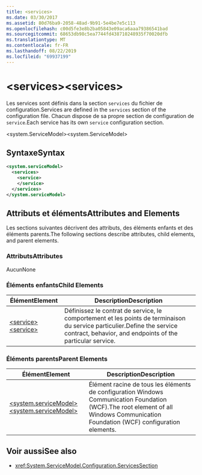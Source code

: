 ```yaml
---
title: <services>
ms.date: 03/30/2017
ms.assetid: 80d76ba9-2058-48ad-9b91-5e4be7e5c113
ms.openlocfilehash: c00d5fe3e8b2ba05843e09aca6aaa79386541bad
ms.sourcegitcommit: 68653db98c5ea7744fd438710248935f70020dfb
ms.translationtype: MT
ms.contentlocale: fr-FR
ms.lasthandoff: 08/22/2019
ms.locfileid: "69937199"
---
```

# <a name="services"></a><span data-ttu-id="f83df-101">\<services></span><span class="sxs-lookup"><span data-stu-id="f83df-101">\<services></span></span>
<span data-ttu-id="f83df-102">Les services sont définis dans la section `services` du fichier de configuration.</span><span class="sxs-lookup"><span data-stu-id="f83df-102">Services are defined in the `services` section of the configuration file.</span></span> <span data-ttu-id="f83df-103">Chacun dispose de sa propre section de configuration de `service`.</span><span class="sxs-lookup"><span data-stu-id="f83df-103">Each service has its own `service` configuration section.</span></span>  
  
 <span data-ttu-id="f83df-104">\<system.ServiceModel></span><span class="sxs-lookup"><span data-stu-id="f83df-104">\<system.ServiceModel></span></span>  
  
## <a name="syntax"></a><span data-ttu-id="f83df-105">Syntaxe</span><span class="sxs-lookup"><span data-stu-id="f83df-105">Syntax</span></span>  
  
```xml  
<system.serviceModel>
  <services>
    <service>
    </service>
  </services>
</system.serviceModel>
```  
  
## <a name="attributes-and-elements"></a><span data-ttu-id="f83df-106">Attributs et éléments</span><span class="sxs-lookup"><span data-stu-id="f83df-106">Attributes and Elements</span></span>  
 <span data-ttu-id="f83df-107">Les sections suivantes décrivent des attributs, des éléments enfants et des éléments parents.</span><span class="sxs-lookup"><span data-stu-id="f83df-107">The following sections describe attributes, child elements, and parent elements.</span></span>  
  
### <a name="attributes"></a><span data-ttu-id="f83df-108">Attributs</span><span class="sxs-lookup"><span data-stu-id="f83df-108">Attributes</span></span>  
 <span data-ttu-id="f83df-109">Aucun</span><span class="sxs-lookup"><span data-stu-id="f83df-109">None</span></span>  
  
### <a name="child-elements"></a><span data-ttu-id="f83df-110">Éléments enfants</span><span class="sxs-lookup"><span data-stu-id="f83df-110">Child Elements</span></span>  
  
|<span data-ttu-id="f83df-111">Élément</span><span class="sxs-lookup"><span data-stu-id="f83df-111">Element</span></span>|<span data-ttu-id="f83df-112">Description</span><span class="sxs-lookup"><span data-stu-id="f83df-112">Description</span></span>|  
|-------------|-----------------|  
|[<span data-ttu-id="f83df-113">\<service></span><span class="sxs-lookup"><span data-stu-id="f83df-113">\<service></span></span>](service.md)|<span data-ttu-id="f83df-114">Définissez le contrat de service, le comportement et les points de terminaison du service particulier.</span><span class="sxs-lookup"><span data-stu-id="f83df-114">Define the service contract, behavior, and endpoints of the particular service.</span></span>|  
  
### <a name="parent-elements"></a><span data-ttu-id="f83df-115">Éléments parents</span><span class="sxs-lookup"><span data-stu-id="f83df-115">Parent Elements</span></span>  
  
|<span data-ttu-id="f83df-116">Élément</span><span class="sxs-lookup"><span data-stu-id="f83df-116">Element</span></span>|<span data-ttu-id="f83df-117">Description</span><span class="sxs-lookup"><span data-stu-id="f83df-117">Description</span></span>|  
|-------------|-----------------|  
|[<span data-ttu-id="f83df-118">\<system.serviceModel></span><span class="sxs-lookup"><span data-stu-id="f83df-118">\<system.serviceModel></span></span>](system-servicemodel.md)|<span data-ttu-id="f83df-119">Élément racine de tous les éléments de configuration Windows Communication Foundation (WCF).</span><span class="sxs-lookup"><span data-stu-id="f83df-119">The root element of all Windows Communication Foundation (WCF) configuration elements.</span></span>|  
  
## <a name="see-also"></a><span data-ttu-id="f83df-120">Voir aussi</span><span class="sxs-lookup"><span data-stu-id="f83df-120">See also</span></span>

- <xref:System.ServiceModel.Configuration.ServicesSection>
